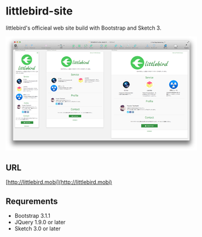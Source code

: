 # littlebird-site

littlebird's officieal web site build with Bootstrap and Sketch 3.

![](screenshot.png?raw=true)

## URL

[http://littlebird.mobi](http://littlebird.mobi)

## Requrements

- Bootstrap 3.1.1
- JQuery 1.9.0 or later
- Sketch 3.0 or later